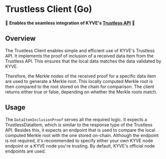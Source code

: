 # Trustless Client (Go)

🤝 **Enables the seamless integration of KYVE's [Trustless API](https://github.com/KYVENetwork/trustless-api)** 🤝

## Overview

The Trustless Client enables simple and efficient use of KYVE's Trustless API. It implements the proof of inclusion of a received data item from the Trustless API. This ensures that the local data matches the data validated by KYVE.

Therefore, the Merkle nodes of the received proof for a specific data item are used to generate a Merkle root. This locally computed Merkle root is then compared to the root stored on the chain for comparison. The client returns either true or false, depending on whether the Merkle roots match.

## Usage

The `DataItemInclusionProof` serves all the required logic. It expects a TrustlessDataItem, which is similar to the response type of the Trustless API. Besides this, it expects an endpoint that is used to compare the local computed Merkle root with the one stored on-chain. Although the endpoint is not required, 
it's recommended to specify either your own KYVE node endpoint or a KYVE node you're trusting. By default, KYVE's official node endpoints are used.